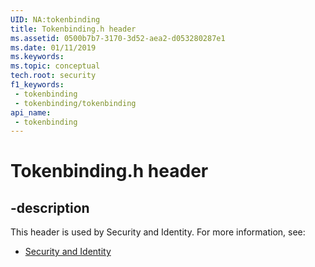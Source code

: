 ```yaml
---
UID: NA:tokenbinding
title: Tokenbinding.h header
ms.assetid: 0500b7b7-3170-3d52-aea2-d053280287e1
ms.date: 01/11/2019
ms.keywords: 
ms.topic: conceptual
tech.root: security
f1_keywords:
 - tokenbinding
 - tokenbinding/tokenbinding
api_name:
 - tokenbinding
---
```


# Tokenbinding.h header


## -description

This header is used by Security and Identity. For more information, see:

- [Security and Identity](../_security/index.md)

